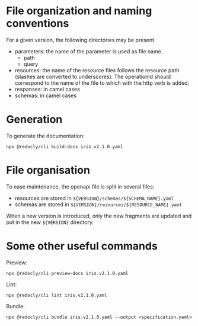 # File organization and naming conventions

For a given version, the following directories may be present
* parameters: the name of the parameter is used as file name.
  * path
  * query
* resources: the name of the resource files follows the resource path (slashes are converted to underscores). The operationId should correspond to the name of the file to which with the http verb is added.
* responses: in camel cases
* schemas: in camel cases


# Generation

To generate the documentation:
```
npx @redocly/cli build-docs iris.v2.1.0.yaml
```

# File organisation

To ease maintenance, the openapi file is split in several files:
* resources are stored in `${VERSION}/schemas/${SCHEMA_NAME}.yaml`
* schemas are stored in `${VERSION}/resources/${RESOURCE_NAME}.yaml`

When a new version is introduced, only the new fragments are updated and put in the new `${VERSION}` directory.

# Some other useful commands
Preview:
```
npx @redocly/cli preview-docs iris.v2.1.0.yaml
```

Lint:
```
npx @redocly/cli lint iris.v2.1.0.yaml
```

Bundle:
```
npx @redocly/cli bundle iris.v2.1.0.yaml --output <specification.yaml>
```

